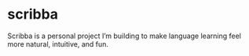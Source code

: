 # scribba
Scribba is a personal project I’m building to make language learning feel more natural, intuitive, and fun.
